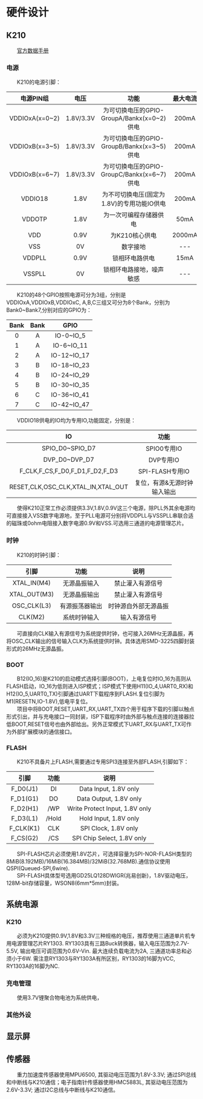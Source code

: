 # 硬件设计

## K210

&emsp;&emsp;[官方数据手册](https://github.com/kendryte/kendryte-doc-datasheet)

### 电源

&emsp;&emsp;K210的电源引脚：

|   电源PIN组    |   电压    |                    功能                    | 最大电流 |
| :------------: | :-------: | :----------------------------------------: | :------: |
| VDDIOxA(x=0~2) | 1.8V/3.3V | 为可切换电压的GPIO-GroupA/Bankx(x=0~2)供电 |  200mA   |
| VDDIOxB(x=3~5) | 1.8V/3.3V | 为可切换电压的GPIO-GroupB/Bankx(x=3~5)供电 |  200mA   |
| VDDIOxB(x=6~7) | 1.8V/3.3V | 为可切换电压的GPIO-GroupC/Bankx(x=6~7)供电 |  200mA   |
|    VDDIO18     |   1.8V    | 为不可切换电压(固定为1.8V)的专用功能IO供电 |  200mA   |
|     VDDOTP     |   1.8V    |           为一次可编程存储器供电           |   50mA   |
|      VDD       |   0.9V    |               为K210核心供电               |  2000mA  |
|      VSS       |    0V     |                  数字接地                  |   ---    |
|     VDDPLL     |   0.9V    |               锁相环电路供电               |   15mA   |
|     VSSPLL     |    0V     |          锁相环电路接地，噪声敏感          |   ---    |

&emsp;&emsp;K210的48个GPIO按照电源可分为3组，分别是VDDIOxA,VDDIOxB,VDDIOxC, A,B,C三组又可分为8个Bank，分别为Bank0~Bank7,分别对应的GPIO为：

| Bank | Bank |    GPIO     |
| :--: | :--: | :---------: |
|  0   |  A   |  IO-0~IO_5  |
|  1   |  A   | IO-6~IO_11  |
|  2   |  A   | IO-12~IO_17 |
|  3   |  B   | IO-18~IO_23 |
|  4   |  B   | IO-24~IO_29 |
|  5   |  B   | IO-30~IO_35 |
|  6   |  C   | IO-36~IO_41 |
|  7   |  C   | IO-42~IO_47 |

&emsp;&emsp;VDDIO18供电的IO均为专用IO,功能固定，分别是：

|                 IO                 |            功能             |
| :--------------------------------: | :-------------------------: |
|          SPIO_D0~SPIO_D7           |         SPIO0专用IO         |
|           DVP_D0~DVP_D7            |          DVP专用IO          |
|   F_CLK,F_CS,F_D0,F_D1,F_D2,F_D3   |       SPI-FLASH专用IO       |
| RESET,CLK,OSC_CLK,XTAL_IN,XTAL_OUT | 复位，有源&无源时钟输入输出 |

&emsp;&emsp;使得K210正常工作必须提供3.3V,1.8V,0.9V这三个电源，除PLL外其余电源均可直接接入VSS数字电源地，至于PLL电源可分别将VDDPLL与VSSPLL串联合适的磁珠或0ohm电阻接入数字电源0.9V和VSS.可选用三通道的电源管理芯片。

### 时钟

&emsp;&emsp;K210的时钟引脚：

|     引脚     |      功能      |         说明         |
| :----------: | :------------: | :------------------: |
| XTAL_IN(M4)  |  无源晶振输入  |   禁止灌入有源信号   |
| XTAL_OUT(M3) |  无源晶振输出  |   禁止灌入有源信号   |
| OSC_CLK(L3)  | 有源振荡器输出 | 时钟源自外部无源晶振 |
|   CLK(M2)    |  系统时钟输入  |     输入有源信号     |

&emsp;&emsp;可直接向CLK输入有源信号为系统提供时钟，也可接入26MHz无源晶振，再将OSC_CLK输出的信号输入CLK为系统提供时钟。具体选用SMD-3225四脚封装形式的26MHz无源晶振。

### BOOT

&emsp;&emsp;B12(IO_16)是K210的启动模式选择引脚(BOOT)，上电复位时IO_16为高则从FLASH启动，IO_16为低则进入ISP模式；ISP模式下使用H11(IO_4,UART0_RX)和H12(IO_5,UART0_TX)引脚通过UART下载程序到FLASH.复位引脚为M1(RESETN,IO-1.8V),低电平复位。<br>&emsp;&emsp;项目中将BOOT,RESET,UART_RX,UART_TX四个用于程序下载的引脚以触点形式引出，并与充电接口一同封装，ISP下载程序时由外部与触点连接的连接器拉低BOOT,RESET信号也由外部给出。另外正常模式下UART_RX与UART_TX可作为外部扩展模块的通信接口。

### FLASH

&emsp;&emsp;K210不具备片上FLASH,需要通过专用SPI3连接至外部FLASH,引脚如下：

|   引脚    | 功能  |              说明              |
| :-------: | :---: | :----------------------------: |
| F_D0(J1)  |  DI   |     Data Input, 1.8V only      |
| F_D1(G1)  |  DO   |     Data Output, 1.8V only     |
| F_D2(H1)  |  /WP  | Write Protect Input, 1.8V only |
| F_D3(L1)  | /Hold |     Hold Input, 1.8V only      |
| F_CLK(K1) |  CLK  |      SPI Clock, 1.8V only      |
| F_CS(G2)  |  /CS  |   SPI Chip Select, 1.8V only   |

&emsp;&emsp;SPI-FLASH芯片必须使用1.8V芯片，可选择容量为SPI-NOR-FLASH类型的8MiB(8.192MB)/16MiB(16.384MB)/32MiB(32.768MB).通信协议使用QSPI(Queued-SPI,6wire).<br>&emsp;&emsp;SPI-FLASH具体型号选用GD25LQ128DWIGR(兆易创新)，1.8V驱动电压，128M-bit存储容量，WSON8(6mm*5mm)封装。

## 系统电源

### K210

&emsp;&emsp;必须为K210提供0.9V,1.8V和3.3V三种规格的电压，推荐使用三通道单片机专用电源管理芯片RY1303. RY1303具有三路Buck转换器，输入电压范围为2.7V-5.5V, 输出电压可调范围为0.6V-Vin. 最大连续负载电流为2A, 三通道功率总和必须小于6W. 需注意RY1303与RY1303A有所区别，RY1303的16脚为VCC, RY1303A的16脚为NC.

### 充电管理

&emsp;&emsp;使用3.7V锂聚合物电池为系统供电，

### 其他外设

## 显示屏

## 传感器

&emsp;&emsp;重力加速度传感器使用MPU6500, 其驱动电压范围为1.8V-3.3V; 通过SPI总线和中断线与K210通信；电子指南针传感器使用HMC5883L, 其驱动电压范围为2.6V-3.3V; 通过I2C总线与中断线与K210通信。

